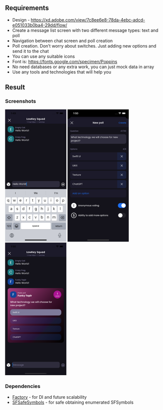 ## Requirements
* Design - https://xd.adobe.com/view/7c8ee6e8-78da-4ebc-adcd-e051033b0ba4-29dd/flow/
* Create a message list screen with two different message types: text and poll 
* Navigation between chat screen and poll creation
* Poll creation. Don’t worry about switches. Just adding new options and send it to the chat
* You can use any suitable icons
* Font is: https://fonts.google.com/specimen/Poppins
* No need databases or any extra work, you can just mock data in array
* Use any tools and technologies that will help you

## Result

### Screenshots

<img src="readme/1.png" width="200">
<img src="readme/2.png" width="200">
<img src="readme/3.png" width="200">

### Dependencies
* [Factory](https://github.com/hmlongco/Factory) - for DI and future scalability
* [SFSafeSymbols](https://github.com/SFSafeSymbols/SFSafeSymbols) - for safe obtaining enumerated SFSymbols
